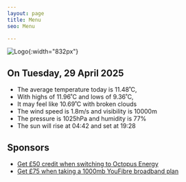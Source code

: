 ```yaml
---
layout: page
title: Menu
seo: Menu

---
```


![Logo](/images/logo.jpg){:width="832px"}

<!-- weather_marker starts -->
## On Tuesday, 29 April 2025

- The average temperature today is 11.48˚C,
- With highs of 11.96˚C and lows of 9.36˚C,
- It may feel like 10.69˚C with broken clouds
- The wind speed is 1.8m/s and visibility is 10000m
- The pressure is 1025hPa and humidity is 77%
- The sun will rise at 04:42 and set at 19:28

<!-- weather_marker ends -->

## Sponsors

- [Get £50 credit when switching to Octopus Energy](https://bit.ly/3oD1nnS)
- [Get £75 when taking a 1000mb YouFibre broadband plan](https://aklam.io/91zWhU?)
